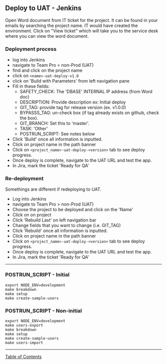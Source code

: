## Deploy to UAT - Jenkins

Open Word document from IT ticket for the project. It can be found in your emails by searching the project name. IT would have created the environment. Click on "View ticket" which will take you to the service desk where you can view the word document.

### Deployment process
- log into Jenkins
- navigate to Team Pro > non-Prod (UAT)
- find and click on the project name
- click on `<name>-uat-deploy-v1.0`
- click on 'Build with Parameters' from left navigation pane
- Fill in these fields:
	- SAFETY_CHECK: The 'DBASE' INTERNAL IP address (from Word doc)
	- DESCRIPTION: Provide description ex: Initial deploy
	- GIT_TAG: provide tag for release version (ex. v1.0.0)
	- BYPASSS_TAG: un-check box (if tag already exists on github, check the box).
	- GIT_BRANCH: Set this to 'master'. 
	- TASK: 'Other'
	- POSTRUN_SCRIPT: See notes below
- Click 'Build' once all information is inputted.
- Click on project name in the path banner
- Click on `<project_name>-uat-deploy-<version>` tab to see deploy progress.
- Once deploy is complete, navigate to the UAT URL and test the app.
- In Jira, mark the ticket 'Ready for QA'

### Re-deployment
Somethings are different if redeploying to UAT.
- Log into Jenkins
- navigate to Team Pro > non-Prod (UAT)
- Choose the project to be deployed and click on the 'Name'
- Click on on project
- Click 'Rebuild Last' on left navigation bar
- Change fields that you want to change (i.e. GIT_TAG)
- Click 'Rebuild' once all information is inputted.
- Click on project name in the path banner
- Click on `<project_name>-uat-deploy-<version>` tab to see deploy progress.
- Once deploy is complete, navigate to the UAT URL and test the app.
- In Jira, mark the ticket 'Ready for QA'
***

### POSTRUN_SCRIPT - Initial
```
export NODE_ENV=development
make breakdown
make setup
make create-sample-users
```

### POSTRUN_SCRIPT - Non-initial
```
export NODE_ENV=development
make users-export
make breakdown
make setup
make create-sample-users
make users-import
```

***
[Table of Contents](../README.md)